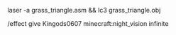 laser -a grass_triangle.asm && lc3 grass_triangle.obj

/effect give Kingods0607 minecraft:night_vision infinite